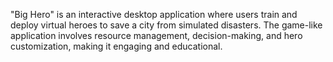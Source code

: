 "Big Hero" is an interactive desktop application where users train and deploy virtual heroes to save a city from simulated disasters. The game-like application involves resource management, decision-making, and hero customization, making it engaging and educational.
